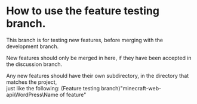 How to use the feature testing branch.
======================================
  
This branch is for testing new features, before merging with the development branch.

New features should only be merged in here, if they have been accepted in the discussion branch.

Any new features should have their own subdirectory, in the directory that matches the project,  
just like the following: (Feature testing branch)"minecraft-web-api\WordPress\Name of feature\"
